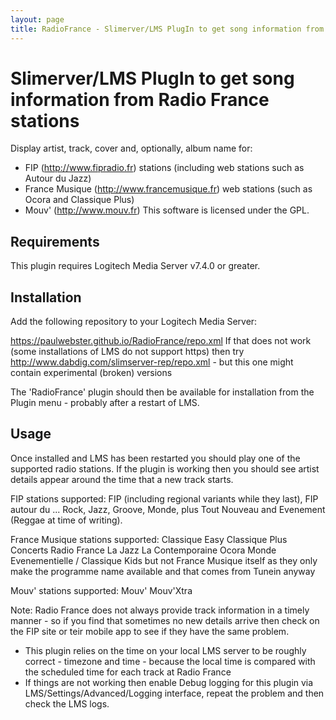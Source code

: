 ```yaml
---
layout: page
title: RadioFrance - Slimerver/LMS PlugIn to get song information from Radio France stations
---
```


Slimerver/LMS PlugIn to get song information from Radio France stations
=========================================

Display artist, track, cover and, optionally, album name for:
* FIP (http://www.fipradio.fr) stations (including web stations such as Autour du Jazz)
* France Musique (http://www.francemusique.fr) web stations (such as Ocora and Classique Plus)
* Mouv' (http://www.mouv.fr)
This software is licensed under the GPL.

Requirements
------------

This plugin requires Logitech Media Server v7.4.0 or greater.

Installation
------------

Add the following repository to your Logitech Media Server:

https://paulwebster.github.io/RadioFrance/repo.xml
If that does not work (some installations of LMS do not support https) then try
http://www.dabdig.com/slimserver-rep/repo.xml - but this one might contain experimental (broken) versions

The 'RadioFrance' plugin should then be available for installation from the Plugin menu - probably after a restart of LMS.

Usage
-----

Once installed and LMS has been restarted you should play one of the supported radio stations.
If the plugin is working then you should see artist details appear around the time that a new track starts.

FIP stations supported:
FIP (including regional variants while they last), FIP autour du ... Rock, Jazz, Groove, Monde, plus Tout Nouveau and Evenement (Reggae at time of writing).

France Musique stations supported:
Classique Easy
Classique Plus
Concerts Radio France
La Jazz
La Contemporaine
Ocora Monde
Evenementielle / Classique Kids
but not France Musique itself as they only make the programme name available and that comes from Tunein anyway

Mouv' stations supported:
Mouv'
Mouv'Xtra
	
Note: Radio France does not always provide track information in a timely manner - so if you find that sometimes no new details arrive then check on the FIP site or teir mobile app to see if they have the same problem.

* This plugin relies on the time on your local LMS server to be roughly correct - timezone and time - because the local time is compared with the scheduled time for each track at Radio France
* If things are not working then enable Debug logging for this plugin via LMS/Settings/Advanced/Logging interface, repeat the problem and then check the LMS logs.
